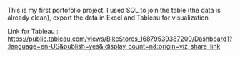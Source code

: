 This is my first portofolio project. 
I used SQL to join the table (the data is already clean), export the data in Excel and Tableau for visualization

Link for Tableau : https://public.tableau.com/views/BikeStores_16879539387200/Dashboard1?:language=en-US&publish=yes&:display_count=n&:origin=viz_share_link
